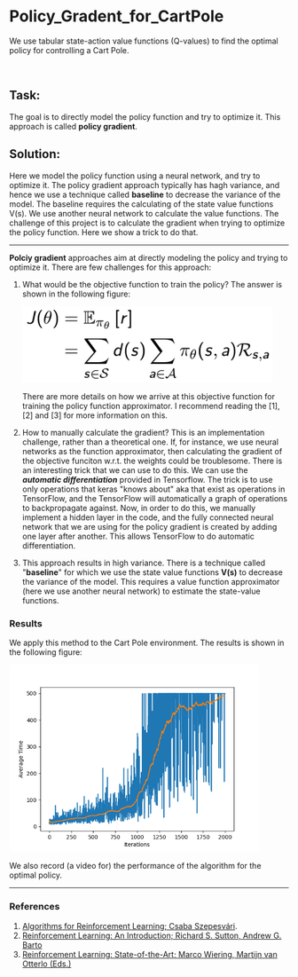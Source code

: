 # Policy_Gradent_for_CartPole

 We use tabular state-action value functions (Q-values) to find the optimal policy for controlling a Cart Pole.

<br />

## Task:

The goal is to directly model the policy function and try to optimize it. This approach is called **policy gradient**.



## Solution:

Here we model the policy function using a neural network, and try to optimize it. The policy gradient approach typically has hagh variance, and hence we use a technique called **baseline** to decrease the variance of the model. The baseline requires the calculating of the state value functions V(s). We use another neural network to calculate the value functions. The challenge of this project is to calculate the gradient when trying to optimize the policy function. Here we show a trick to do that.

---

**Polciy gradient** approaches aim at directly modeling the policy and trying to optimize it. There are few challenges for this approach:

1. What would be the objective function to train the policy? The answer is shown in the following figure:

   <p float="left">
     <img src="/figs/policy_gradient_objective_func.png" width="450" />
   </p>

   There are more details on how we arrive at this objective function for training the policy function approximator. I recommend reading the [1], [2] and [3] for more information on this.

2. How to manually calculate the gradient? This is an implementation challenge, rather than a theoretical one. If, for instance, we use neural networks as the function approximator, then calculating the gradient of the objective funciton w.r.t. the weights could be troublesome. There is an interesting trick that we can use to do this. We can use the ***automatic differentiation*** provided in Tensorflow. The trick is to use only operations that keras "knows about" aka that exist as operations in TensorFlow, and the TensorFlow will automatically a graph of operations to backpropagate against. Now, in order to do this, we manually implement a hidden layer in the code, and the fully connected neural network that we are using for the policy gradient is created by adding one layer after another. This allows TensorFlow to do automatic differentiation.

3. This approach results in high variance. There is a technique called "**baseline**" for which we use the state value functions **V(s)** to decrease the variance of the model. This requires a value function approximator (here we use another neural network) to estimate the state-value functions.



### Results

We apply this method to the Cart Pole environment. The results is shown in the following figure:

<p float="left">
  <img src="/figs/CartPole_policy_avg_reward.png" width="450" />
</p>


We also record (a video for) the performance of the algorithm for the optimal policy.



------

### References

1. [Algorithms for Reinforcement Learning; Csaba Szepesvári](https://sites.ualberta.ca/~szepesva/rlbook.html).
2. [Reinforcement Learning: An Introduction; Richard S. Sutton,  Andrew G. Barto](https://web.stanford.edu/class/psych209/Readings/SuttonBartoIPRLBook2ndEd.pdf)
3. [Reinforcement Learning: State-of-the-Art; Marco Wiering, Martijn van Otterlo (Eds.)](https://link.springer.com/book/10.1007/978-3-642-27645-3)

